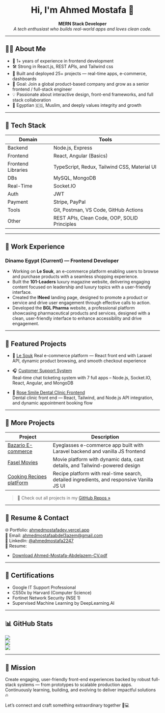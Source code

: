 <h1 align="center">Hi, I'm Ahmed Mostafa 👋</h1>

<p align="center">
  <b>MERN Stack Developer</b>  
  <br>
  <i>A tech enthusiast who builds real-world apps and loves clean code.</i>
</p>

---

## 👨‍💻 About Me

- 💼 1+ years of experience in frontend development  
- 🛠️ Strong in React.js, REST APIs, and Tailwind css  
- 🚀 Built and deployed 25+ projects — real-time apps, e-commerce, dashboards  
- 🎯 Goal: Join a global product-based company and grow as a senior frontend / full-stack engineer  
- 💡 Passionate about interactive design, front-end frameworks, and full stack collaboration
- 🕌 Egyptian 🇪🇬, Muslim, and deeply values integrity and growth  

---

## 🧠 Tech Stack

| Domain | Tools |
|--------|-------|
| Backend | Node.js, Express |
| Frontend | React, Angular (Basics) |
| Frontend Libraries | TypeScript, Redux, Tailwind CSS, Material UI |
| DBs | MySQL, MongoDB |
| Real-Time | Socket.IO |
| Auth | JWT |
| Payment | Stripe, PayPal |
| Tools | Git, Postman, VS Code, GitHub Actions |
| Other | REST APIs, Clean Code, OOP, SOLID Principles |

---

## 💼 Work Experience

### Dinamo Egypt (Current) — Frontend Developer
- Working on **Le Souk**, an e-commerce platform enabling users to browse and purchase products with a seamless shopping experience.
- Built the **101-Leaders**  luxury magazine website, delivering engaging content focused on leadership and luxury topics with a user-friendly interface.
- Created the **INeed** landing page, designed to promote a product or service and drive user engagement through effective calls to action.
- Developed the **BGL Pharma** website, a professional platform showcasing pharmaceutical products and services, 
designed with a clean, user-friendly interface to enhance accessibility and drive engagement.

---

## 🚀 Featured Projects

- 🛒 [Le Souk](https://github.com/3b3zeem/le-souk-react)
  Real e-commerce platform — React front end with Laravel API, dynamic product browsing, and smooth checkout experience

- 🎧 [Customer Support System](https://github.com/ZiadGamalDev/customer-support-system)  
  Real-time chat ticketing system with 7 full apps – Node.js, Socket.IO, React, Angular, and MongoDB

- 🦷 [Rose Smile Dental Clinic Frontend](https://github.com/3b3zeem/Rose-Smile-FE)  
  Dental clinic front end — React, Tailwind, and Node.js API integration, and dynamic appointment booking flow

---

## 📂 More Projects

| Project | Description |
|--------|-------------|
| [Bazario E-commerce](https://github.com/ZiadGamalDev/bazario-ecommerce-frontend) | Eyeglasses e-commerce app built with Laravel backend and vanilla JS frontend |
| [Fasel Movies](https://github.com/3b3zeem/Movies-ITI) | Movie platform with dynamic data, cast details, and Tailwind-powered design |
| [Cooking Recipes platForm](https://github.com/3b3zeem/Cooking-Recipes) | Recipe platform with real-time search, detailed ingredients, and responsive Vanilla JS UI |

> 💬 Check out all projects in my [GitHub Repos »](https://github.com/3b3zeem?tab=repositories)

---

## 📄 Resume & Contact

🌐 Portfolio: [ahmedmostafadev.vercel.app](https://ahmedmostafadev.vercel.app/)  
📩 Email: [ahmedmostafaabdel3azem@gmail.com](mailto:ahmedmostafaabdel3azem@gmail.com)  
🔗 LinkedIn: [@ahmedmostafa2247](https://www.linkedin.com/in/ahmedmostafa2247/)  
📂 Resume:  
- [Download Ahmed-Mostafa-Abdelazem-CV.pdf](./Ahmed-Mostafa-Abdelazem-CV.pdf)  

---

## 🧩 Certifications

- Google IT Support Professional  
- CS50x by Harvard (Computer Science)  
- Fortinet Network Security (NSE 1)  
- Supervised Machine Learning by DeepLearning.AI  

---

## 📊 GitHub Stats

![](https://github-readme-stats.vercel.app/api?username=3b3zeem&theme=react&hide_border=false&include_all_commits=true&count_private=true)<br/>
![](https://github-readme-streak-stats.herokuapp.com/?user=3b3zeem&theme=react&hide_border=false)<br/>
![](https://github-readme-stats.vercel.app/api/top-langs/?username=3b3zeem&theme=react&hide_border=false&include_all_commits=true&count_private=true&layout=compact)

---

## 🏁 Mission

Create engaging, user-friendly front-end experiences backed by robust full-stack systems — from prototypes to scalable production apps.
Continuously learning, building, and evolving to deliver impactful solutions 🔥

Let’s connect and craft something extraordinary together 💼💻
